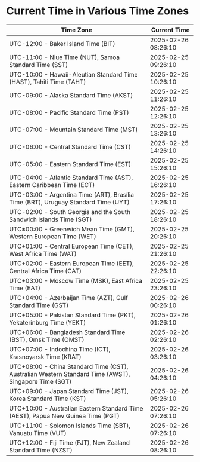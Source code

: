 # Current Time in Various Time Zones

| Time Zone | Current Time |
|-----------|--------------|
| UTC-12:00 - Baker Island Time (BIT) | 2025-02-26 08:26:10 |
| UTC-11:00 - Niue Time (NUT), Samoa Standard Time (SST) | 2025-02-25 09:26:10 |
| UTC-10:00 - Hawaii-Aleutian Standard Time (HAST), Tahiti Time (TAHT) | 2025-02-25 10:26:10 |
| UTC-09:00 - Alaska Standard Time (AKST) | 2025-02-25 11:26:10 |
| UTC-08:00 - Pacific Standard Time (PST) | 2025-02-25 12:26:10 |
| UTC-07:00 - Mountain Standard Time (MST) | 2025-02-25 13:26:10 |
| UTC-06:00 - Central Standard Time (CST) | 2025-02-25 14:26:10 |
| UTC-05:00 - Eastern Standard Time (EST) | 2025-02-25 15:26:10 |
| UTC-04:00 - Atlantic Standard Time (AST), Eastern Caribbean Time (ECT) | 2025-02-25 16:26:10 |
| UTC-03:00 - Argentina Time (ART), Brasília Time (BRT), Uruguay Standard Time (UYT) | 2025-02-25 17:26:10 |
| UTC-02:00 - South Georgia and the South Sandwich Islands Time (SGT) | 2025-02-25 18:26:10 |
| UTC±00:00 - Greenwich Mean Time (GMT), Western European Time (WET) | 2025-02-25 20:26:10 |
| UTC+01:00 - Central European Time (CET), West Africa Time (WAT) | 2025-02-25 21:26:10 |
| UTC+02:00 - Eastern European Time (EET), Central Africa Time (CAT) | 2025-02-25 22:26:10 |
| UTC+03:00 - Moscow Time (MSK), East Africa Time (EAT) | 2025-02-25 23:26:10 |
| UTC+04:00 - Azerbaijan Time (AZT), Gulf Standard Time (GST) | 2025-02-26 00:26:10 |
| UTC+05:00 - Pakistan Standard Time (PKT), Yekaterinburg Time (YEKT) | 2025-02-26 01:26:10 |
| UTC+06:00 - Bangladesh Standard Time (BST), Omsk Time (OMST) | 2025-02-26 02:26:10 |
| UTC+07:00 - Indochina Time (ICT), Krasnoyarsk Time (KRAT) | 2025-02-26 03:26:10 |
| UTC+08:00 - China Standard Time (CST), Australian Western Standard Time (AWST), Singapore Time (SGT) | 2025-02-26 04:26:10 |
| UTC+09:00 - Japan Standard Time (JST), Korea Standard Time (KST) | 2025-02-26 05:26:10 |
| UTC+10:00 - Australian Eastern Standard Time (AEST), Papua New Guinea Time (PGT) | 2025-02-26 07:26:10 |
| UTC+11:00 - Solomon Islands Time (SBT), Vanuatu Time (VUT) | 2025-02-26 07:26:10 |
| UTC+12:00 - Fiji Time (FJT), New Zealand Standard Time (NZST) | 2025-02-26 08:26:10 |
